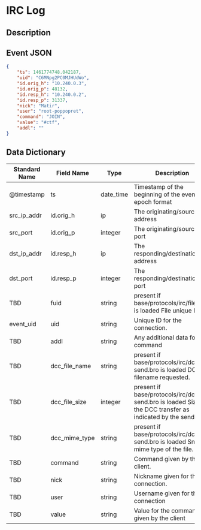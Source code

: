 # IRC Log

## Description

## Event JSON

```json
{
    "ts": 1461774748.042187,
    "uid": "C6MNpg2PC0MJHUdWo",
    "id.orig_h": "10.240.0.3",
    "id.orig_p": 48132,
    "id.resp_h": "10.240.0.2",
    "id.resp_p": 31337,
    "nick": "Matir",
    "user": "root-poppopret",
    "command": "JOIN",
    "value": "#ctf",
    "addl": ""
}
```

## Data Dictionary

|	        Standard Name       	|            Field Name             |       	    Type            	|   	    Description          	|	     Sample Value           	|
|	-------------------------------	|	-------------------------------	|	-------------------------------	|	-------------------------------	|	-------------------------------	|
|     @timestamp     |     ts               |     date_time     |        Timestamp of the beginning of the event in epoch format     |     `1300475167.096535`  |
|     src_ip_addr     |     id.orig_h     |     ip     |     The originating/source IP address     |     `10.1.1.1`     |
|     src_port     |     id.orig_p          |     integer     |       The originating/source port        |     `37682`     |
|     dst_ip_addr     |     id.resp_h     |     ip     |     The responding/destination IP address     |     `10.2.2.2`     |
|     dst_port     |     id.resp_p          |     integer     |       The responding/destination port        |     `6660`     |
|     TBD     |     fuid     |     string     |          present if base/protocols/irc/files.bro is loaded File unique ID.   |   ``  |
|     event_uid     |     uid     |     string     |     Unique ID for the connection.     |     `CHhAvVGS1DHFjwGM9`     |
|     TBD     |     addl     |     string     |     Any additional data for the command     |     ``     |
|     TBD     |     dcc_file_name     |     string     |          present if base/protocols/irc/dcc-send.bro is loaded DCC filename requested.   |   ``  |
|     TBD     |     dcc_file_size     |     integer     |          present if base/protocols/irc/dcc-send.bro is loaded Size of the DCC transfer as indicated by the sender.   |   ``  |
|     TBD     |     dcc_mime_type     |     string     |          present if base/protocols/irc/dcc-send.bro is loaded Sniffed mime type of the file.   |   ``  |
|     TBD     |     command |    string  |  Command given by the client.   |   `USER`  |
|     TBD     |     nick     |     string     |     Nickname given for the connection.   |  `t9__Wkwc`
|     TBD     |     user     |     string     |     Username given for the connection     |     ``     |
|     TBD     |     value     |     string     |     Value for the command given by the client     |     ``     |